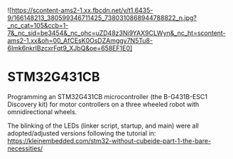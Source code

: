 ![https://scontent-ams2-1.xx.fbcdn.net/v/t1.6435-9/166148213_380599346711425_7380310868944788822_n.jpg?_nc_cat=105&ccb=1-7&_nc_sid=be3454&_nc_ohc=uZD48z3Ni9YAX9CLWyn&_nc_ht=scontent-ams2-1.xx&oh=00_AfCEsK0OsDZAmggy7N5Tu8-6Imk6nkrIBzcxrFqt9_XJbQ&oe=658EF1E0]

# STM32G431CB
Programming an STM32G431CB microcontroller (the B-G431B-ESC1 Discovery kit) for motor controllers on a three wheeled robot with omnidirectional wheels.

The blinking of the LEDs (linker script, startup, and main) were all adopted/adjusted versions following the tutorial in: https://kleinembedded.com/stm32-without-cubeide-part-1-the-bare-necessities/
